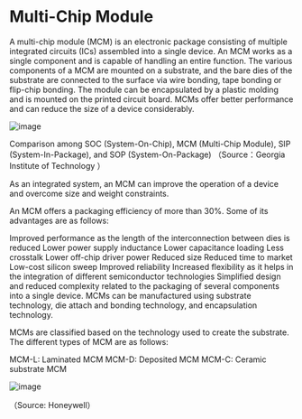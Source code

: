 
# Multi-Chip Module

A multi-chip module (MCM) is an electronic package consisting of multiple integrated circuits (ICs) assembled into a single device. An MCM works as a single component and is capable of handling an entire function. The various components of a MCM are mounted on a substrate, and the bare dies of the substrate are connected to the surface via wire bonding, tape bonding or flip-chip bonding. The module can be encapsulated by a plastic molding and is mounted on the printed circuit board. MCMs offer better performance and can reduce the size of a device considerably.



![image](https://github.com/RIOSMPW/3DChipTech/assets/100336131/1bc0ff02-7134-4250-8baf-b7cd72348cdc)

Comparison among SOC (System-On-Chip), MCM (Multi-Chip Module), SIP (System-In-Package), and SOP (System-On-Package) （Source：Georgia Institute of Technology ）

As an integrated system, an MCM can improve the operation of a device and overcome size and weight constraints.

An MCM offers a packaging efficiency of more than 30%. Some of its advantages are as follows:

Improved performance as the length of the interconnection between dies is reduced
Lower power supply inductance
Lower capacitance loading
Less crosstalk
Lower off-chip driver power
Reduced size
Reduced time to market
Low-cost silicon sweep
Improved reliability
Increased flexibility as it helps in the integration of different semiconductor technologies
Simplified design and reduced complexity related to the packaging of several components into a single device.
MCMs can be manufactured using substrate technology, die attach and bonding technology, and encapsulation technology.

MCMs are classified based on the technology used to create the substrate. The different types of MCM are as follows:

MCM-L: Laminated MCM
MCM-D: Deposited MCM
MCM-C: Ceramic substrate MCM

![image](https://github.com/RIOSMPW/3DChipTech/assets/100336131/69584839-0f56-4f55-98c5-5c365a754891)

（Source: Honeywell）

